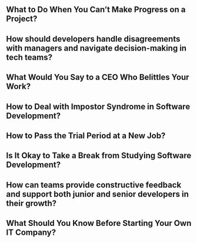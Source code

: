 ## What to Do When You Can’t Make Progress on a Project?
## How should developers handle disagreements with managers and navigate decision-making in tech teams?
## What Would You Say to a CEO Who Belittles Your Work?
## How to Deal with Impostor Syndrome in Software Development?
## How to Pass the Trial Period at a New Job?
## Is It Okay to Take a Break from Studying Software Development?
## How can teams provide constructive feedback and support both junior and senior developers in their growth?
## What Should You Know Before Starting Your Own IT Company?
